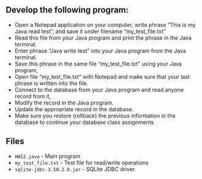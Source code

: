 ## Develop the following program:
* Open a Notepad application on your computer, write phrase “This is my Java read test”, and save it under filename “my_test_file.txt”
* Read this file from your Java program and print the phrase in the Java terminal.
* Enter phrase “Java write test” into your Java program from the Java terminal.
* Save this phrase in the same file “my_test_file.txt” using your Java program,
* Open file “my_test_file.txt” with Notepad and make sure that your last phrase is written into the file.
* Connect to the database from your Java program and read anyone record from it,
* Modify the record in the Java program.
* Update the appropriate record in the database.
* Make sure you restore (rollback) the previous information in the database to continue your database class assignments



## Files
- `HW12.java` - Main program
- `my_test_file.txt` - Test file for read/write operations
- `sqlite-jdbc-3.50.2.0.jar` - SQLite JDBC driver
